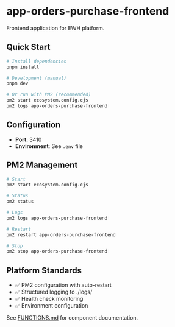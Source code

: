 # app-orders-purchase-frontend

Frontend application for EWH platform.

## Quick Start

```bash
# Install dependencies
pnpm install

# Development (manual)
pnpm dev

# Or run with PM2 (recommended)
pm2 start ecosystem.config.cjs
pm2 logs app-orders-purchase-frontend
```

## Configuration

- **Port**: 3410
- **Environment**: See `.env` file

## PM2 Management

```bash
# Start
pm2 start ecosystem.config.cjs

# Status
pm2 status

# Logs
pm2 logs app-orders-purchase-frontend

# Restart
pm2 restart app-orders-purchase-frontend

# Stop
pm2 stop app-orders-purchase-frontend
```

## Platform Standards

- ✅ PM2 configuration with auto-restart
- ✅ Structured logging to ./logs/
- ✅ Health check monitoring
- ✅ Environment configuration

See [FUNCTIONS.md](./FUNCTIONS.md) for component documentation.
